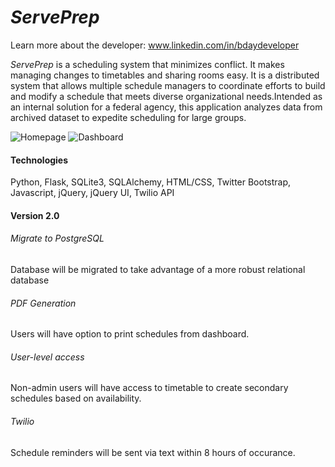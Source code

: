 *ServePrep*
===========
Learn more about the developer: www.linkedin.com/in/bdaydeveloper

*ServePrep* is a scheduling system that minimizes conflict. It makes managing changes to timetables and sharing rooms easy. It is a distributed system that allows multiple schedule managers to coordinate efforts to build and modify a schedule that meets diverse organizational needs.Intended as an internal solution for a federal agency, this application analyzes data from archived dataset to expedite scheduling for large groups.

![Homepage](http://localhost:5000/static/img/Homepage.png)
![Dashboard](http://localhost:5000/static/img/Dashboard.png)

#### Technologies
Python, Flask, SQLite3, SQLAlchemy,
HTML/CSS, Twitter Bootstrap,
Javascript, jQuery, jQuery UI,
Twilio API

#### Version 2.0

###### Migrate to PostgreSQL
Database will be migrated to take advantage of a more robust relational database

###### PDF Generation
Users will have option to print schedules from dashboard.

###### User-level access
Non-admin users will have access to timetable to create secondary schedules based on availability.    

###### Twilio 
Schedule reminders will be sent via text within 8 hours of occurance.
